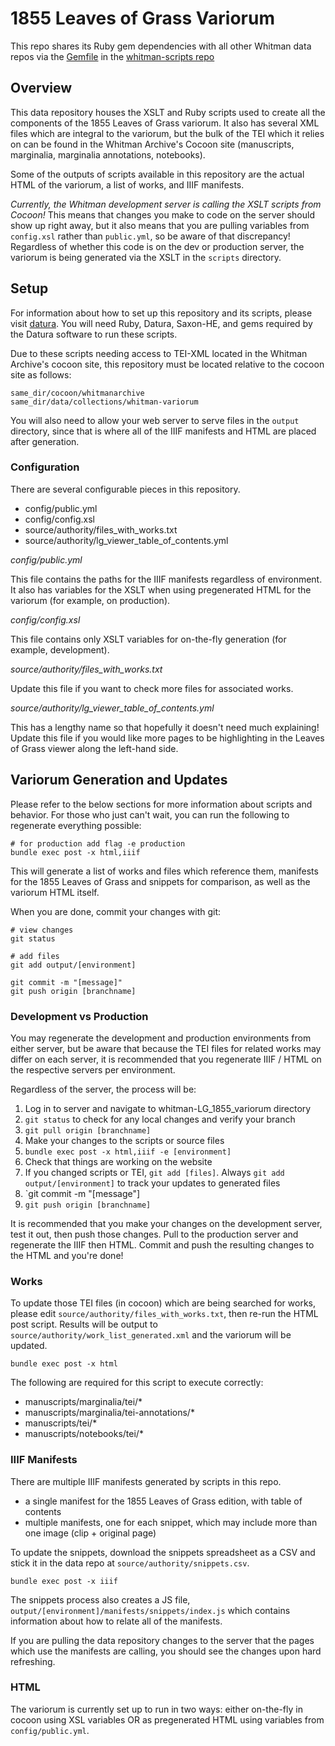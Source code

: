 # 1855 Leaves of Grass Variorum

This repo shares its Ruby gem dependencies with all other Whitman data
repos via the
[Gemfile](https://github.com/whitmanarchive/whitman-scripts/blob/main/Gemfile)
in the [whitman-scripts
repo](https://github.com/whitmanarchive/whitman-scripts)

## Overview

This data repository houses the XSLT and Ruby scripts used to create all the components of the 1855 Leaves of Grass variorum. It also has several XML files which are integral to the variorum, but the bulk of the TEI which it relies on can be found in the Whitman Archive's Cocoon site (manuscripts, marginalia, marginalia annotations, notebooks).

Some of the outputs of scripts available in this repository are the actual HTML of the variorum, a list of works, and IIIF manifests.

*Currently, the Whitman development server is calling the XSLT scripts from Cocoon!*  This means that changes you make to code on the server should show up right away, but it also means that you are pulling variables from `config.xsl` rather than `public.yml`, so be aware of that discrepancy! Regardless of whether this code is on the dev or production server, the variorum is being generated via the XSLT in the `scripts` directory.

## Setup

For information about how to set up this repository and its scripts, please visit [datura](https://github.com/CDRH/datura).  You will need Ruby, Datura, Saxon-HE, and gems required by the Datura software to run these scripts.

Due to these scripts needing access to TEI-XML located in the Whitman Archive's cocoon site, this repository must be located relative to the cocoon site as follows:

```
same_dir/cocoon/whitmanarchive
same_dir/data/collections/whitman-variorum
```

You will also need to allow your web server to serve files in the `output` directory, since that is where all of the IIIF manifests and HTML are placed after generation.

### Configuration

There are several configurable pieces in this repository.

- config/public.yml
- config/config.xsl
- source/authority/files_with_works.txt
- source/authority/lg_viewer_table_of_contents.yml

*config/public.yml*

This file contains the paths for the IIIF manifests regardless of environment.  It also has variables for the XSLT when using pregenerated HTML for the variorum (for example, on production).

*config/config.xsl*

This file contains only XSLT variables for on-the-fly generation (for example, development).

*source/authority/files_with_works.txt*

Update this file if you want to check more files for associated works.

*source/authority/lg_viewer_table_of_contents.yml*

This has a lengthy name so that hopefully it doesn't need much explaining!  Update this file if you would like more pages to be highlighting in the Leaves of Grass viewer along the left-hand side.

## Variorum Generation and Updates

Please refer to the below sections for more information about scripts and behavior. For those who just can't wait, you can run the following to regenerate everything possible:

```
# for production add flag -e production
bundle exec post -x html,iiif
```

This will generate a list of works and files which reference them, manifests for the 1855 Leaves of Grass and snippets for comparison, as well as the variorum HTML itself.

When you are done, commit your changes with git:

```
# view changes
git status

# add files
git add output/[environment]

git commit -m "[message]"
git push origin [branchname]
```

### Development vs Production

You may regenerate the development and production environments from either server, but be aware that because the TEI files for related works may differ on each server, it is recommended that you regenerate IIIF / HTML on the respective servers per environment.

Regardless of the server, the process will be:

1. Log in to server and navigate to whitman-LG_1855_variorum directory
2. `git status` to check for any local changes and verify your branch
3. `git pull origin [branchname]`
4. Make your changes to the scripts or source files
5. `bundle exec post -x html,iiif -e [environment]`
6. Check that things are working on the website
7. If you changed scripts or TEI, `git add [files]`. Always `git add output/[environment]` to track your updates to generated files
8. `git commit -m "[message"]
9. `git push origin [branchname]`

It is recommended that you make your changes on the development server, test it out, then push those changes.  Pull to the production server and regenerate the IIIF then HTML.  Commit and push the resulting changes to the HTML and you're done!

### Works

To update those TEI files (in cocoon) which are being searched for works, please edit `source/authority/files_with_works.txt`, then re-run the HTML post script. Results will be output to `source/authority/work_list_generated.xml` and the variorum will be updated.

`bundle exec post -x html`

The following are required for this script to execute correctly:

- manuscripts/marginalia/tei/*
- manuscripts/marginalia/tei-annotations/*
- manuscripts/tei/*
- manuscripts/notebooks/tei/*

### IIIF Manifests

There are multiple IIIF manifests generated by scripts in this repo.

- a single manifest for the 1855 Leaves of Grass edition, with table of contents
- multiple manifests, one for each snippet, which may include more than one image (clip + original page)

To update the snippets, download the snippets spreadsheet as a CSV and stick it in the data repo at `source/authority/snippets.csv`.

```
bundle exec post -x iiif
```

The snippets process also creates a JS file, `output/[environment]/manifests/snippets/index.js` which contains information about how to relate all of the manifests.

If you are pulling the data repository changes to the server that the pages which use the manifests are calling, you should see the changes upon hard refreshing.

### HTML

The variorum is currently set up to run in two ways:  either on-the-fly in cocoon using XSL variables OR as pregenerated HTML using variables from `config/public.yml`.
